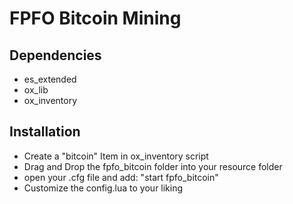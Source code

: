# FPFO Bitcoin Mining

## Dependencies
- es_extended
- ox_lib
- ox_inventory

## Installation

- Create a "bitcoin" Item in ox_inventory script
- Drag and Drop the fpfo_bitcoin folder into your resource folder
- open your .cfg file and add: "start fpfo_bitcoin"
- Customize the config.lua to your liking
